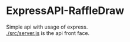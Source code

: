 # ExpressAPI-RaffleDraw
Simple api with usage of express.<br>
<a href="https://github.com/Mostaq-Himel/ExpressAPI-RaffleDraw/blob/main/src/server.js">./src/server.js</a> is the api front face.
